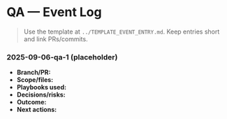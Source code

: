 # QA — Event Log

> Use the template at `../TEMPLATE_EVENT_ENTRY.md`. Keep entries short and link PRs/commits.

### 2025-09-06-qa-1 (placeholder)
- **Branch/PR:** 
- **Scope/files:** 
- **Playbooks used:** 
- **Decisions/risks:** 
- **Outcome:** 
- **Next actions:** 